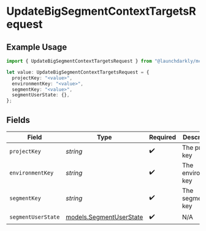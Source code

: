 # UpdateBigSegmentContextTargetsRequest

## Example Usage

```typescript
import { UpdateBigSegmentContextTargetsRequest } from "@launchdarkly/mcp-server/models/operations";

let value: UpdateBigSegmentContextTargetsRequest = {
  projectKey: "<value>",
  environmentKey: "<value>",
  segmentKey: "<value>",
  segmentUserState: {},
};
```

## Fields

| Field                                                       | Type                                                        | Required                                                    | Description                                                 |
| ----------------------------------------------------------- | ----------------------------------------------------------- | ----------------------------------------------------------- | ----------------------------------------------------------- |
| `projectKey`                                                | *string*                                                    | :heavy_check_mark:                                          | The project key                                             |
| `environmentKey`                                            | *string*                                                    | :heavy_check_mark:                                          | The environment key                                         |
| `segmentKey`                                                | *string*                                                    | :heavy_check_mark:                                          | The segment key                                             |
| `segmentUserState`                                          | [models.SegmentUserState](../../models/segmentuserstate.md) | :heavy_check_mark:                                          | N/A                                                         |